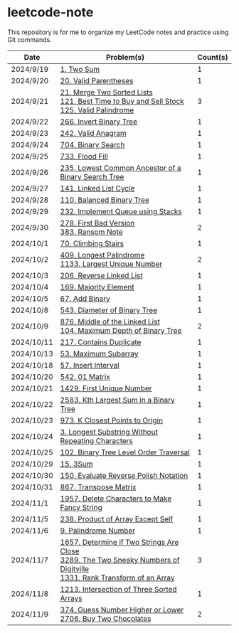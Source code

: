# leetcode-note

This repository is for me to organize my LeetCode notes and practice using Git commands. 

| Date | Problem(s) | Count(s) |
| ---- | ---------- | -------- |
| 2024/9/19 | [1. Two Sum](1-twoSum.md) | 1 |
| 2024/9/20 | [20. Valid Parentheses](20-isValid.md) | 1 |
| 2024/9/21 | [21. Merge Two Sorted Lists](21-mergeTwoLists.md) </br> [121. Best Time to Buy and Sell Stock](121-maxProfit.md) </br> [125. Valid Palindrome](125-isPalindrome.md) | 3 |
| 2024/9/22 | [266. Invert Binary Tree](226-invertTree.md) | 1 |
| 2024/9/23 | [242. Valid Anagram](242-isAnagram.md) | 1 |
| 2024/9/24 | [704. Binary Search](704-search.md) | 1 |
| 2024/9/25 | [733. Flood Fill](733-floodFill.md) | 1 |
| 2024/9/26 | [235. Lowest Common Ancestor of a Binary Search Tree](235-lowestCommonAncestor.md) | 1 |
| 2024/9/27 | [141. Linked List Cycle](141-hasCycle.md) | 1 |
| 2024/9/28 | [110. Balanced Binary Tree](110-isBalanced.md) | 1 |
| 2024/9/29 | [232. Implement Queue using Stacks](232-MyQueue.md) | 1 |
| 2024/9/30 | [278. First Bad Version](278-firstBadVersion.md) </br> [383. Ransom Note](383-canConstruct.md) | 2 |
| 2024/10/1 | [70. Climbing Stairs](70-climbStairs.md) | 1 |
| 2024/10/2 | [409. Longest Palindrome](409-longestPalindrome.md) </br> [1133. Largest Unique Number](1133-largestUniqueNumber.md) | 2 |
| 2024/10/3 | [206. Reverse Linked List](206-reverseList.md) | 1 |
| 2024/10/4 | [169. Majority Element](169-majorityElement.md) | 1 |
| 2024/10/5 | [67. Add Binary](67-addBinary.md) | 1 |
| 2024/10/8 | [543. Diameter of Binary Tree](543-diameterOfBinaryTree.md) | 1 |
| 2024/10/9 | [876. Middle of the Linked List](876-middleNode.md) </br> [104. Maximum Depth of Binary Tree](104-maxDepth.md) | 2 |
| 2024/10/11 | [217. Contains Duplicate](217-containsDuplicate.md) | 1 |
| 2024/10/13 | [53. Maximum Subarray](53-maxSubArray.md) | 1 |
| 2024/10/18 | [57. Insert Interval](57-insert.md) | 1 |
| 2024/10/20 | [542. 01 Matrix](542-updateMatrix.md) | 1 |
| 2024/10/21 | [1429. First Unique Number](1429-FirstUnique.md) | 1 |
| 2024/10/22 | [2583. Kth Largest Sum in a Binary Tree](2583-kthLargestLevelSum.md) | 1 |
| 2024/10/23 | [973. K Closest Points to Origin](973-kClosest.md) | 1 |
| 2024/10/24 | [3. Longest Substring Without Repeating Characters](3-lengthOfLongestSubstring.md) | 1 |
| 2024/10/25 | [102. Binary Tree Level Order Traversal](102-levelOrder.md) | 1 |
| 2024/10/29 | [15. 3Sum](15-threeSum.md) | 1 |
| 2024/10/30 | [150. Evaluate Reverse Polish Notation](150-evalRPN.md) | 1 |
| 2024/10/31 | [867. Transpose Matrix](867-transpose.md) | 1 | 
| 2024/11/1 | [1957. Delete Characters to Make Fancy String](1957-makeFancyString.md) | 1 |
| 2024/11/5 | [238. Product of Array Except Self](238-productExceptSelf.md) | 1 |
| 2024/11/6 | [9. Palindrome Number](9-isPalindrome.md) | 1 |
| 2024/11/7 | [1657. Determine if Two Strings Are Close](1657-closeStrings.md) </br> [3289. The Two Sneaky Numbers of Digitville](3289-getSneakyNumbers.md) </br> [1331. Rank Transform of an Array](1331-arrayRankTransform.md)| 3 |
| 2024/11/8 | [1213. Intersection of Three Sorted Arrays](1213-arraysIntersection.md) | 1 |
| 2024/11/9 | [374. Guess Number Higher or Lower](374-guessNumber.md) </br> [2706. Buy Two Chocolates](2706-buyChoco.md)| 2 |
